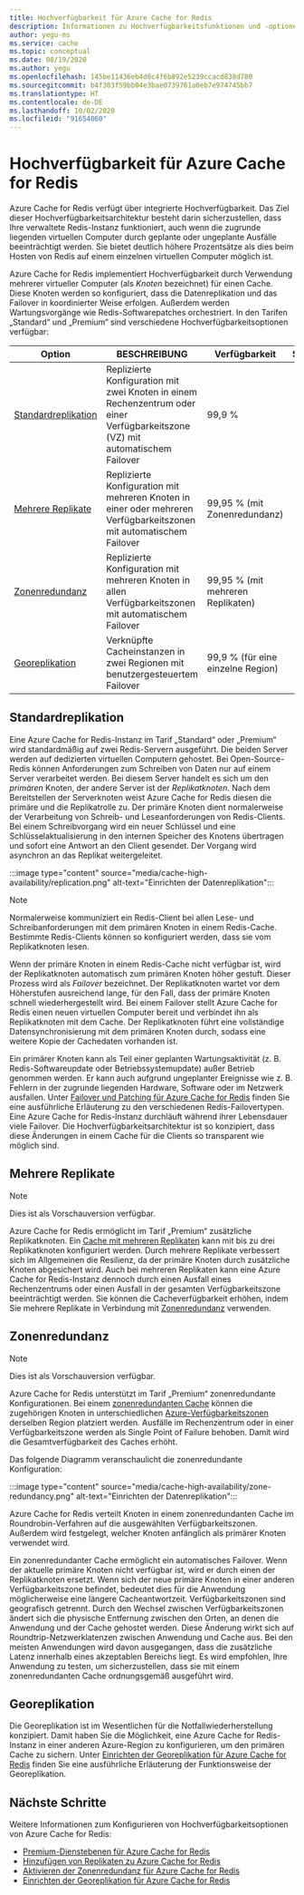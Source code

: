 ```yaml
---
title: Hochverfügbarkeit für Azure Cache for Redis
description: Informationen zu Hochverfügbarkeitsfunktionen und -optionen bei Azure Cache for Redis
author: yegu-ms
ms.service: cache
ms.topic: conceptual
ms.date: 08/19/2020
ms.author: yegu
ms.openlocfilehash: 145be11436eb4d0c4f6b892e5239ccacd838d780
ms.sourcegitcommit: b4f303f59bb04e3bae0739761a0eb7e974745bb7
ms.translationtype: HT
ms.contentlocale: de-DE
ms.lasthandoff: 10/02/2020
ms.locfileid: "91654060"
---
```

# <a name="high-availability-for-azure-cache-for-redis"></a>Hochverfügbarkeit für Azure Cache for Redis

Azure Cache for Redis verfügt über integrierte Hochverfügbarkeit. Das Ziel dieser Hochverfügbarkeitsarchitektur besteht darin sicherzustellen, dass Ihre verwaltete Redis-Instanz funktioniert, auch wenn die zugrunde liegenden virtuellen Computer durch geplante oder ungeplante Ausfälle beeinträchtigt werden. Sie bietet deutlich höhere Prozentsätze als dies beim Hosten von Redis auf einem einzelnen virtuellen Computer möglich ist.

Azure Cache for Redis implementiert Hochverfügbarkeit durch Verwendung mehrerer virtueller Computer (als *Knoten* bezeichnet) für einen Cache. Diese Knoten werden so konfiguriert, dass die Datenreplikation und das Failover in koordinierter Weise erfolgen. Außerdem werden Wartungsvorgänge wie Redis-Softwarepatches orchestriert. In den Tarifen „Standard“ und „Premium“ sind verschiedene Hochverfügbarkeitsoptionen verfügbar:

| Option | BESCHREIBUNG | Verfügbarkeit | Standard | Premium |
| ------------------- | ------- | ------- | :------: | :---: |
| [Standardreplikation](#standard-replication)| Replizierte Konfiguration mit zwei Knoten in einem Rechenzentrum oder einer Verfügbarkeitszone (VZ) mit automatischem Failover | 99,9 % |✔|✔|
| [Mehrere Replikate](#multiple-replicas) | Replizierte Konfiguration mit mehreren Knoten in einer oder mehreren Verfügbarkeitszonen mit automatischem Failover | 99,95 % (mit Zonenredundanz) |-|✔|
| [Zonenredundanz](#zone-redundancy) | Replizierte Konfiguration mit mehreren Knoten in allen Verfügbarkeitszonen mit automatischem Failover | 99,95 % (mit mehreren Replikaten) |-|✔|
| [Georeplikation](#geo-replication) | Verknüpfte Cacheinstanzen in zwei Regionen mit benutzergesteuertem Failover | 99,9 % (für eine einzelne Region) |-|✔|

## <a name="standard-replication"></a>Standardreplikation

Eine Azure Cache for Redis-Instanz im Tarif „Standard“ oder „Premium“ wird standardmäßig auf zwei Redis-Servern ausgeführt. Die beiden Server werden auf dedizierten virtuellen Computern gehostet. Bei Open-Source-Redis können Anforderungen zum Schreiben von Daten nur auf einem Server verarbeitet werden. Bei diesem Server handelt es sich um den *primären* Knoten, der andere Server ist der *Replikatknoten*. Nach dem Bereitstellen der Serverknoten weist Azure Cache for Redis diesen die primäre und die Replikatrolle zu. Der primäre Knoten dient normalerweise der Verarbeitung von Schreib- und Leseanforderungen von Redis-Clients. Bei einem Schreibvorgang wird ein neuer Schlüssel und eine Schlüsselaktualisierung in den internen Speicher des Knotens übertragen und sofort eine Antwort an den Client gesendet. Der Vorgang wird asynchron an das Replikat weitergeleitet.

:::image type="content" source="media/cache-high-availability/replication.png" alt-text="Einrichten der Datenreplikation":::
   
>[!NOTE]
>Normalerweise kommuniziert ein Redis-Client bei allen Lese- und Schreibanforderungen mit dem primären Knoten in einem Redis-Cache. Bestimmte Redis-Clients können so konfiguriert werden, dass sie vom Replikatknoten lesen.
>
>

Wenn der primäre Knoten in einem Redis-Cache nicht verfügbar ist, wird der Replikatknoten automatisch zum primären Knoten höher gestuft. Dieser Prozess wird als *Failover* bezeichnet. Der Replikatknoten wartet vor dem Höherstufen ausreichend lange, für den Fall, dass der primäre Knoten schnell wiederhergestellt wird. Bei einem Failover stellt Azure Cache for Redis einen neuen virtuellen Computer bereit und verbindet ihn als Replikatknoten mit dem Cache. Der Replikatknoten führt eine vollständige Datensynchronisierung mit dem primären Knoten durch, sodass eine weitere Kopie der Cachedaten vorhanden ist.

Ein primärer Knoten kann als Teil einer geplanten Wartungsaktivität (z. B. Redis-Softwareupdate oder Betriebssystemupdate) außer Betrieb genommen werden. Er kann auch aufgrund ungeplanter Ereignisse wie z. B. Fehlern in der zugrunde liegenden Hardware, Software oder im Netzwerk ausfallen. Unter [Failover und Patching für Azure Cache for Redis](cache-failover.md) finden Sie eine ausführliche Erläuterung zu den verschiedenen Redis-Failovertypen. Eine Azure Cache for Redis-Instanz durchläuft während ihrer Lebensdauer viele Failover. Die Hochverfügbarkeitsarchitektur ist so konzipiert, dass diese Änderungen in einem Cache für die Clients so transparent wie möglich sind.

## <a name="multiple-replicas"></a>Mehrere Replikate

>[!NOTE]
>Dies ist als Vorschauversion verfügbar.
>
>

Azure Cache for Redis ermöglicht im Tarif „Premium“ zusätzliche Replikatknoten. Ein [Cache mit mehreren Replikaten](cache-how-to-multi-replicas.md) kann mit bis zu drei Replikatknoten konfiguriert werden. Durch mehrere Replikate verbessert sich im Allgemeinen die Resilienz, da der primäre Knoten durch zusätzliche Knoten abgesichert wird. Auch bei mehreren Replikaten kann eine Azure Cache for Redis-Instanz dennoch durch einen Ausfall eines Rechenzentrums oder einen Ausfall in der gesamten Verfügbarkeitszone beeinträchtigt werden. Sie können die Cacheverfügbarkeit erhöhen, indem Sie mehrere Replikate in Verbindung mit [Zonenredundanz](#zone-redundancy) verwenden.

## <a name="zone-redundancy"></a>Zonenredundanz

>[!NOTE]
>Dies ist als Vorschauversion verfügbar.
>
>

Azure Cache for Redis unterstützt im Tarif „Premium“ zonenredundante Konfigurationen. Bei einem [zonenredundanten Cache](cache-how-to-zone-redundancy.md) können die zugehörigen Knoten in unterschiedlichen [Azure-Verfügbarkeitszonen](https://docs.microsoft.com/azure/availability-zones/az-overview) derselben Region platziert werden. Ausfälle im Rechenzentrum oder in einer Verfügbarkeitszone werden als Single Point of Failure behoben. Damit wird die Gesamtverfügbarkeit des Caches erhöht.

Das folgende Diagramm veranschaulicht die zonenredundante Konfiguration:

:::image type="content" source="media/cache-high-availability/zone-redundancy.png" alt-text="Einrichten der Datenreplikation":::
   
Azure Cache for Redis verteilt Knoten in einem zonenredundanten Cache im Roundrobin-Verfahren auf die ausgewählten Verfügbarkeitszonen. Außerdem wird festgelegt, welcher Knoten anfänglich als primärer Knoten verwendet wird.

Ein zonenredundanter Cache ermöglicht ein automatisches Failover. Wenn der aktuelle primäre Knoten nicht verfügbar ist, wird er durch einen der Replikatknoten ersetzt. Wenn sich der neue primäre Knoten in einer anderen Verfügbarkeitszone befindet, bedeutet dies für die Anwendung möglicherweise eine längere Cacheantwortzeit. Verfügbarkeitszonen sind geografisch getrennt. Durch den Wechsel zwischen Verfügbarkeitszonen ändert sich die physische Entfernung zwischen den Orten, an denen die Anwendung und der Cache gehostet werden. Diese Änderung wirkt sich auf Roundtrip-Netzwerklatenzen zwischen Anwendung und Cache aus. Bei den meisten Anwendungen wird davon ausgegangen, dass die zusätzliche Latenz innerhalb eines akzeptablen Bereichs liegt. Es wird empfohlen, Ihre Anwendung zu testen, um sicherzustellen, dass sie mit einem zonenredundanten Cache ordnungsgemäß ausgeführt wird.

## <a name="geo-replication"></a>Georeplikation

Die Georeplikation ist im Wesentlichen für die Notfallwiederherstellung konzipiert. Damit haben Sie die Möglichkeit, eine Azure Cache for Redis-Instanz in einer anderen Azure-Region zu konfigurieren, um den primären Cache zu sichern. Unter [Einrichten der Georeplikation für Azure Cache for Redis](cache-how-to-geo-replication.md) finden Sie eine ausführliche Erläuterung der Funktionsweise der Georeplikation.

## <a name="next-steps"></a>Nächste Schritte

Weitere Informationen zum Konfigurieren von Hochverfügbarkeitsoptionen von Azure Cache for Redis:

* [Premium-Dienstebenen für Azure Cache for Redis](cache-overview.md#service-tiers)
* [Hinzufügen von Replikaten zu Azure Cache for Redis](cache-how-to-multi-replicas.md)
* [Aktivieren der Zonenredundanz für Azure Cache for Redis](cache-how-to-zone-redundancy.md)
* [Einrichten der Georeplikation für Azure Cache for Redis](cache-how-to-geo-replication.md)
